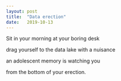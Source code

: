 ```yaml
---
layout: post
title:  "Data erection"
date:   2019-10-13
---
```


Sit in your morning at your boring desk

drag yourself to the data lake with a nuisance

an adolescent memory is watching you

from the bottom of your erection.
